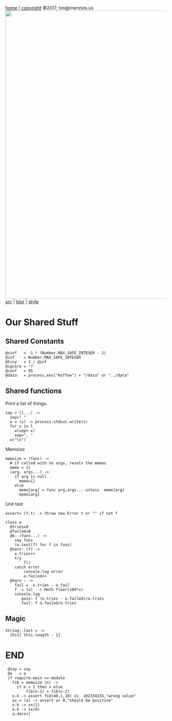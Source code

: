 [home](http://tiny.cc/koff) |
[copyright](https://github.com/koffee/script/blob/master/LICENSE.md) &copy;2017, tim&commat;menzies.us<br>
[<img width=900 src=https://raw.githubusercontent.com/koffee/script/master/img/head.jpg>](http://tiny.cc/koff)<br>
[src](https://github.com/koffee/script/tree/master/lib) |
[tour](https://github.com/koffee/script/blob/master/docs/TOUR.md) |
[style](https://github.com/koffee/script/blob/master/docs/STYLE.md) 

# Our Shared Stuff

## Shared Constants

    @ninf   = -1 * (Number.MAX_SAFE_INTEGER - 1)
    @inf    = Number.MAX_SAFE_INTEGER
    @tiny   = 1 / @inf
    @ignore = '?'
    @conf   = 95
    @data   = process.env["Koffee"] + "/data" or "../data"

## Shared functions

Print a list of things.

    say = (l...) ->
      sep=" "
      w = (s) -> process.stdout.write(s)
      for x in l
        w(sep+ x)
        sep=", "
      w("\n")

Memoize

    memoize = (func) ->
      # if called with no args, resets the memos
      memo = {}
      (arg, args...) ->
        if arg is null 
          memo={}
        else
          memo[arg] = func arg,args... unless  memo[arg]
          memo[arg]

Unit test 

    assert= (f,t) -> throw new Error t or "" if not f

    class o
      @tries=0
      @failed=0
      @k: (funs...) ->
        say funs
        (o.test(f) for f in funs)
      @test: (f) ->
        o.tries++
        try
            f()
        catch error
            console.log error
            o.failed++
      @darn : ->
        fail =  o.tries - o.fail
        f  = (x)  -> Math.floor(100*x)
        console.log
           pass: f (o.tries - o.failed)/o.tries
           fail: f o.failed/o.tries

## Magic

    String::last = ->
      this[ this.length - 1]

# END
 
     @say = say
     @o   = o
     if require.main == module
       fib = memoize (n) ->
         if n < 2 then n else
             fib(n-1) + fib(n-2)
       o.k -> assert fib(40,1,10) is  102334155,"wrong value"
       xx = (a) -> assert a> 0,"should be positive"
       o.k -> xx(1)
       o.k -> xx(0)
       o.darn()
